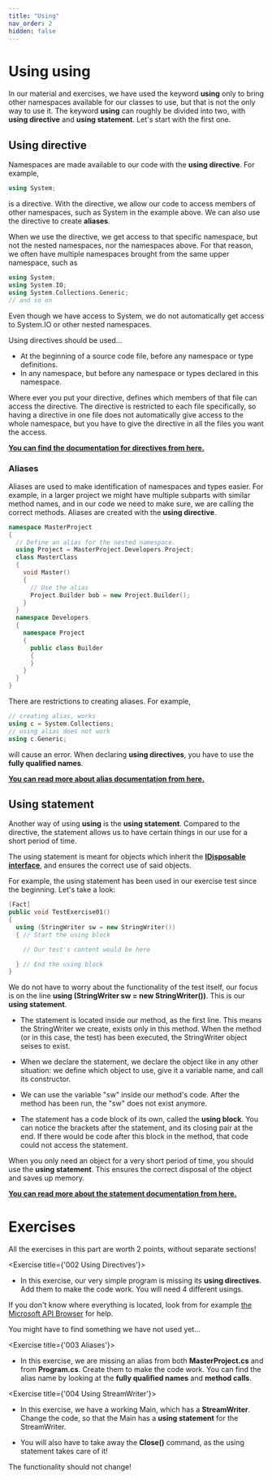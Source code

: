 ```yaml
---
title: "Using"
nav_order: 2
hidden: false
---
```



# Using using

In our material and exercises, we have used the keyword **using** only to bring other namespaces available for our classes to use, but that is not the only way to use it. The keyword **using** can roughly be divided into two, with **using directive** and **using statement**. Let's start with the first one.

## Using directive

Namespaces are made available to our code with the **using directive**. For example,

```cpp
using System;
```

is a directive. With the directive, we allow our code to access members of other namespaces, such as System in the example above. We can also use the directive to create **aliases**.

When we use the directive, we get access to that specific namespace, but not the nested namespaces, nor the namespaces above. For that reason, we often have multiple namespaces brought from the same upper namespace, such as

```cpp
using System;
using System.IO;
using System.Collections.Generic;
// and so on
```

Even though we have access to System, we do not automatically get access to System.IO or other nested namespaces.

Using directives should be used...

* At the beginning of a source code file, before any namespace or type definitions.
* In any namespace, but before any namespace or types declared in this namespace.

Where ever you put your directive, defines which members of that file can access the directive. The directive is restricted to each file specifically, so having a directive in one file does not automatically give access to the whole namespace, but you have to give the directive in all the files you want the access.

[**You can find the documentation for directives from here.**](https://docs.microsoft.com/fi-fi/dotnet/csharp/language-reference/keywords/using-directive)

### Aliases

Aliases are used to make identification of namespaces and types easier. For example, in a larger project we might have multiple subparts with similar method names, and in our code we need to make sure, we are calling the correct methods. Aliases are created with the **using directive**.

```cpp
namespace MasterProject
{
  // Define an alias for the nested namespace.
  using Project = MasterProject.Developers.Project;
  class MasterClass
  {
    void Master()
    {
      // Use the alias
      Project.Builder bob = new Project.Builder();
    }
  }
  namespace Developers
  {
    namespace Project
    {
      public class Builder 
      { 
      }
    }
  }
}
```

There are restrictions to creating aliases. For example,

```cpp
// creating alias, works
using c = System.Collections;
// using alias does not work
using c.Generic;
```

will cause an error. When declaring **using directives**, you have to use the **fully qualified names**.

[**You can read more about alias documentation from here.**](https://docs.microsoft.com/fi-fi/dotnet/csharp/programming-guide/namespaces/using-namespaces#namespace-aliases)


## Using statement

Another way of using **using** is the **using statement**. Compared to the directive, the statement allows us to have certain things in our use for a short period of time.

The using statement is meant for objects which inherit the [**IDisposable interface**](https://docs.microsoft.com/en-us/dotnet/api/system.idisposable), and ensures the correct use of said objects.

For example, the using statement has been used in our exercise test since the beginning. Let's take a look:

```cpp
[Fact]
public void TestExercise01()
{
  using (StringWriter sw = new StringWriter())
  { // Start the using block

    // Our test's content would be here

  } // End the using block
}
```

We do not have to worry about the functionality of the test itself, our focus is on the line **using (StringWriter sw = new StringWriter())**. This is our **using statement**.

* The statement is located inside our method, as the first line. This means the StringWriter we create, exists only in this method. When the method (or in this case, the test) has been executed, the StringWriter object seises to exist.

* When we declare the statement, we declare the object like in any other situation: we define which object to use, give it a variable name, and call its constructor.

* We can use the variable "sw" inside our method's code. After the method has been run, the "sw" does not exist anymore.

* The statement has a code block of its own, called the **using block**. You can notice the brackets after the statement, and its closing pair at the end. If there would be code after this block in the method, that code could not access the statement.

When you only need an object for a very short period of time, you should use the **using statement**. This ensures the correct disposal of the object and saves up memory.

[**You can read more about the statement documentation from here.**](https://docs.microsoft.com/fi-fi/dotnet/csharp/language-reference/keywords/using-statement)

# Exercises

<Note>
All the exercises in this part are worth 2 points, without separate sections!
</Note>

<Exercise title={'002 Using Directives'}>

* In this exercise, our very simple program is missing its **using directives**. Add them to make the code work. You will need 4 different usings.

<Note>
If you don't know where everything is located, look from for example <a href="https://docs.microsoft.com/en-us/dotnet/api/system?view=net-5.0" target="_blank">the Microsoft API Browser</a> for help. 

You might have to find something we have not used yet...
</Note>

</Exercise>

<Exercise title={'003 Aliases'}>

* In this exercise, we are missing an alias from both **MasterProject.cs** and from **Program.cs**. Create them to make the code work. You can find the alias name by looking at the **fully qualified names** and **method calls**.

</Exercise>

<Exercise title={'004 Using StreamWriter'}>

* In this exercise, we have a working Main, which has a **StreamWriter**. Change the code, so that the Main has a **using statement** for the StreamWriter.

* You will also have to take away the **Close()** command, as the using statement takes care of it!

<Note>
The functionality should not change!
</Note>

</Exercise>